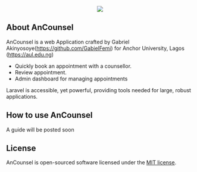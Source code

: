 <p align="center"><img src="https://i.ibb.co/FxwYY1z/Screenshot-from-2020-03-11-14-56-33.png"></p>

## About AnCounsel
AnCounsel is a web Application crafted by Gabriel Akinyosoye(https://github.com/GabielFemi) for Anchor University, Lagos (https://aul.edu.ng)

- Quickly book an appointment with a counsellor.
- Review appointment.
- Admin dashboard for managing appointments

Laravel is accessible, yet powerful, providing tools needed for large, robust applications.

## How to use AnCounsel



A guide will be posted soon






## License

AnCounsel is open-sourced software licensed under the [MIT license](https://opensource.org/licenses/MIT).
